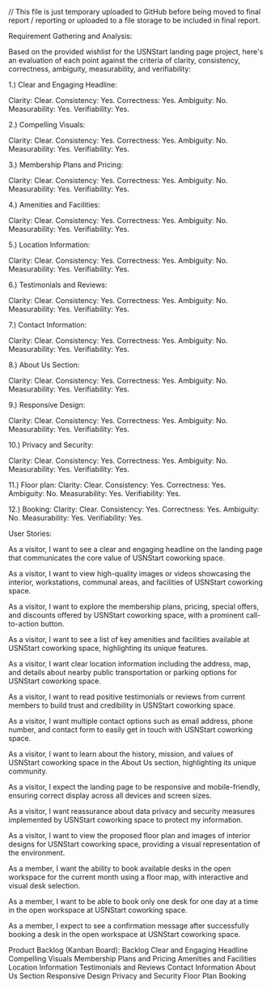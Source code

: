 // This file is just temporary uploaded to GitHub before being moved to final report / reporting or uploaded to a file storage to be included in final report.


Requirement Gathering and Analysis:



Based on the provided wishlist for the USNStart landing page project, here's an evaluation of each point against the criteria of clarity, consistency, correctness, ambiguity, measurability, and verifiability:

1.) Clear and Engaging Headline:

Clarity: Clear.
Consistency: Yes.
Correctness: Yes.
Ambiguity: No.
Measurability: Yes.
Verifiability: Yes.

2.) Compelling Visuals:

Clarity: Clear.
Consistency: Yes.
Correctness: Yes.
Ambiguity: No.
Measurability: Yes.
Verifiability: Yes.

3.) Membership Plans and Pricing:

Clarity: Clear.
Consistency: Yes.
Correctness: Yes.
Ambiguity: No.
Measurability: Yes.
Verifiability: Yes.

4.) Amenities and Facilities:

Clarity: Clear.
Consistency: Yes.
Correctness: Yes.
Ambiguity: No.
Measurability: Yes.
Verifiability: Yes.

5.) Location Information:

Clarity: Clear.
Consistency: Yes.
Correctness: Yes.
Ambiguity: No.
Measurability: Yes.
Verifiability: Yes.

6.) Testimonials and Reviews:

Clarity: Clear.
Consistency: Yes.
Correctness: Yes.
Ambiguity: No.
Measurability: Yes.
Verifiability: Yes.

7.) Contact Information:

Clarity: Clear.
Consistency: Yes.
Correctness: Yes.
Ambiguity: No.
Measurability: Yes.
Verifiability: Yes.

8.) About Us Section:

Clarity: Clear.
Consistency: Yes.
Correctness: Yes.
Ambiguity: No.
Measurability: Yes.
Verifiability: Yes.

9.) Responsive Design:

Clarity: Clear.
Consistency: Yes.
Correctness: Yes.
Ambiguity: No.
Measurability: Yes.
Verifiability: Yes.

10.) Privacy and Security:

Clarity: Clear.
Consistency: Yes.
Correctness: Yes.
Ambiguity: No.
Measurability: Yes.
Verifiability: Yes.

11.) Floor plan:
Clarity: Clear.
Consistency: Yes.
Correctness: Yes.
Ambiguity: No.
Measurability: Yes.
Verifiability: Yes.

12.) Booking:
Clarity: Clear.
Consistency: Yes.
Correctness: Yes.
Ambiguity: No.
Measurability: Yes.
Verifiability: Yes.


User Stories:

As a visitor, I want to see a clear and engaging headline on the landing page that communicates the core value of USNStart coworking space.

As a visitor, I want to view high-quality images or videos showcasing the interior, workstations, communal areas, and facilities of USNStart coworking space.

As a visitor, I want to explore the membership plans, pricing, special offers, and discounts offered by USNStart coworking space, with a prominent call-to-action button.

As a visitor, I want to see a list of key amenities and facilities available at USNStart coworking space, highlighting its unique features.

As a visitor, I want clear location information including the address, map, and details about nearby public transportation or parking options for USNStart coworking space.

As a visitor, I want to read positive testimonials or reviews from current members to build trust and credibility in USNStart coworking space.

As a visitor, I want multiple contact options such as email address, phone number, and contact form to easily get in touch with USNStart coworking space.

As a visitor, I want to learn about the history, mission, and values of USNStart coworking space in the About Us section, highlighting its unique community.

As a visitor, I expect the landing page to be responsive and mobile-friendly, ensuring correct display across all devices and screen sizes.

As a visitor, I want reassurance about data privacy and security measures implemented by USNStart coworking space to protect my information.

As a visitor, I want to view the proposed floor plan and images of interior designs for USNStart coworking space, providing a visual representation of the environment.

As a member, I want the ability to book available desks in the open workspace for the current month using a floor map, with interactive and visual desk selection.

As a member, I want to be able to book only one desk for one day at a time in the open workspace at USNStart coworking space.

As a member, I expect to see a confirmation message after successfully booking a desk in the open workspace at USNStart coworking space.



Product Backlog (Kanban Board):
Backlog
Clear and Engaging Headline
Compelling Visuals
Membership Plans and Pricing
Amenities and Facilities
Location Information
Testimonials and Reviews
Contact Information
About Us Section
Responsive Design
Privacy and Security
Floor Plan
Booking
